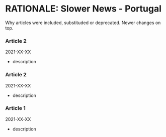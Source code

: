 # RATIONALE: Slower News - Portugal

Why articles were included, substituded or deprecated. Newer changes on top.

### Article 2

2021-XX-XX

- description

### Article 2

2021-XX-XX

- description

### Article 1

2021-XX-XX

- description